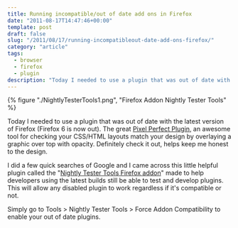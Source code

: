 ```yaml
---
title: Running incompatible/out of date add ons in Firefox
date: "2011-08-17T14:47:46+00:00"
template: post
draft: false
slug: "/2011/08/17/running-incompatibleout-date-add-ons-firefox/"
category: "article"
tags:
  - browser
  - firefox
  - plugin
description: "Today I needed to use a plugin that was out of date with the latest version of Firefox (Firefox 6 is now out). The great Pixel Perfect Plugin, an awesome tool for checking your CSS/HTML layouts match your design by overlaying a graphic over top with opacity. Definitely check it out, helps keep me honest to the design."
---
```


{% figure "./NightlyTesterTools1.png", "Firefox Addon Nightly Tester Tools" %}

Today I needed to use a plugin that was out of date with the latest version of Firefox (Firefox 6 is now out). The great [Pixel Perfect Plugin](http://pixelperfectplugin.com/), an awesome tool for checking your CSS/HTML layouts match your design by overlaying a graphic over top with opacity. Definitely check it out, helps keep me honest to the design.

I did a few quick searches of Google and I came across this little helpful plugin called the "[Nightly Tester Tools Firefox addon](https://addons.mozilla.org/en-US/firefox/addon/nightly-tester-tools/)" made to help developers using the latest builds still be able to test and develop plugins. This will allow any disabled plugin to work regardless if it's compatible or not.

Simply go to Tools &gt; Nightly Tester Tools &gt; Force Addon Compatibility to enable your out of date plugins.
